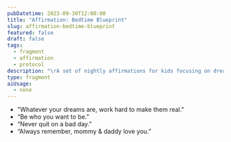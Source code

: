 ```yaml
---
pubDatetime: 2023-09-30T12:08:00
title: "Affirmation: Bedtime Blueprint"
slug: affirmation-bedtime-blueprint
featured: false
draft: false
tags:
  - fragment
  - affirmation
  - protocol
description: "\rA set of nightly affirmations for kids focusing on dreams, resilience, and parental love. Perfect for bedtime bonding and motivation."
type: fragment
aiUsage:
  - none
---
```


- "Whatever your dreams are, work hard to make them real."
- “Be who you want to be.”
- “Never quit on a bad day.”
- “Always remember, mommy & daddy love you.”
